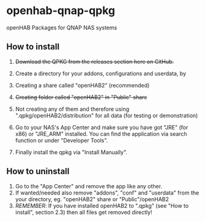 # openhab-qnap-qpkg
openHAB Packages for QNAP NAS systems

## How to install
1. ~~Download the QPKG from the releases section here on GitHub.~~

2. Create a directory for your addons, configurations and userdata, by

  1. Creating a share called "openHAB2" (recommended)
  2. ~~Creating folder called "openHAB2" in "Public" share~~
  3. Not creating any of them and therefore using ".qpkg/openHAB2/distribution" for all data (for testing or demonstration)
 
3. Go to your NAS's App Center and make sure you have got "JRE" (for x86) or "JRE_ARM" installed. You can find the application via search function or under "Developer Tools".
 
4. Finally install the qpkg via "Install Manually".

## How to uninstall
1. Go to the "App Center" and remove the app like any other.
2. If wanted/needed also remove "addons", "conf" and "userdata" from the your directory, eg. "openHAB2" share or "Public"/openHAB2
  1. _REMEMBER_: If you have installed openHAB2 to ".qpkg" (see "How to install", section 2.3) then all files get removed directly!
  
